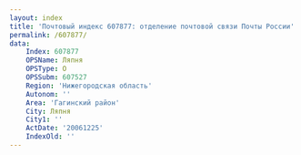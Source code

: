 ```yaml
---
layout: index
title: 'Почтовый индекс 607877: отделение почтовой связи Почты России'
permalink: /607877/
data:
    Index: 607877
    OPSName: Ляпня
    OPSType: О
    OPSSubm: 607527
    Region: 'Нижегородская область'
    Autonom: ''
    Area: 'Гагинский район'
    City: Ляпня
    City1: ''
    ActDate: '20061225'
    IndexOld: ''
---
```

